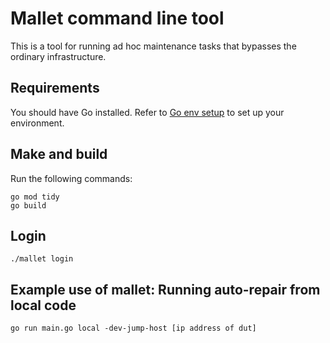 # Mallet command line tool

This is a tool for running ad hoc maintenance tasks
that bypasses the ordinary infrastructure.

## Requirements
You should have Go installed. Refer to [Go env setup] to set up your
environment.

## Make and build
Run the following commands:
```
go mod tidy
go build
```

## Login
```
./mallet login
```

## Example use of mallet: Running auto-repair from local code
```
go run main.go local -dev-jump-host [ip address of dut]
```

[Go env setup]: http://go/fleet-creating-work-env
